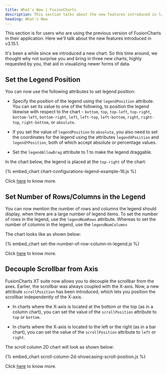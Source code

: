 ```yaml
---
title: What's New | FusionCharts
description: This section talks about the new features introduced in latest version.
heading: What's New
---
```


This section is for users who are using the previous version of FusionCharts in their application. Here we'll talk about the new features introduced in v3.15.1.

It's been a while since we introduced a new chart. So this time around, we thought why not surprise you and bring in three new charts, highly requested by you, that aid in visualizing newer forms of data.

## Set the Legend Position

You can now use the following attributes to set legend position:

- Specify the position of the legend using the `legendPosition` attribute. You can set its value to one of the following, to position the legend likewise with respect to the chart - `bottom`, `top`, `top-left`, `top-right`, `bottom-left`, `bottom-right`, `left`, `left-top`, `left-bottom`, `right`, `right-top`, `right-bottom`, or `absolute`.

- If you set the value of `legendPosition` to `absolute`, you also need to set the coordinates for the legend using the attributes `legendXPosition` and `legendYPosition`, both of which accept absolute or percentage values.

- Set the `legendAllowDrag` attribute to 1 to make the legend draggable.

In the chart below, the legend is placed at the `top-right` of the chart:

{% embed_chart chart-configurations-legend-example-16.js %}

Click [here](/chart-guide/chart-configurations/legend#set-the-legend-position) to know more.

## Set Number of Rows/Columns in the Legend

You can now mention the number of rows and columns the legend should display, when there are a large number of legend items. To set the number of rows in the legend, use the `legendNumRows` attribute. Whereas to set the number of columns in the legend, use the `legendNumColumns`

The chart looks like as shown below:

{% embed_chart set-the-number-of-row-column-in-legend.js %}

Click [here](/chart-guide/chart-configurations/legend#set-number-of-rows-columns-in-the-legend) to know more.

## Decouple Scrollbar from Axis

FusionCharts XT suite now allows you to decouple the scrollbar from the axes. Earlier, the scrollbar was always coupled with the X-axis. Now, a new attribute `scrollPosition` has been introduced, which lets you position the scrollbar independently of the X-axis.

- In charts where the X-axis is located at the bottom or the top (as in a column chart), you can set the value of the `scrollPosition` attribute to `top` or `bottom`.

- In charts where the X-axis is located to the left or the right (as in a bar chart), you can set the value of the `scrollPosition` attribute to `left` or `right`.

The scroll column 2D chart will look as shown below:

{% embed_chart scroll-column-2d-showcasing-scroll-position.js %}

Click [here](/chart-guide/standard-charts/scroll-charts#position-scroll-bar) to know more.
